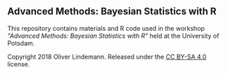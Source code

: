 ##  Advanced Methods: Bayesian Statistics with R ##

This repository contains materials and R code used in the workshop *"Advanced Methods: Bayesian Statistics with R"* held at the University of Potsdam. 

Copyright 2018 Oliver Lindemann. Released under the [CC BY-SA 4.0](http://creativecommons.org/licenses/by-sa/4.0/) license.

